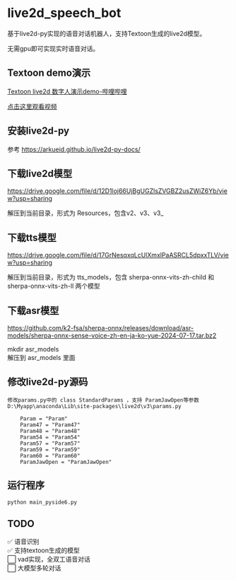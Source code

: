 # live2d_speech_bot
基于live2d-py实现的语音对话机器人，支持Textoon生成的live2d模型。

无需gpu即可实现实时语音对话。

## Textoon demo演示
[Textoon  live2d 数字人演示demo-哔哩哔哩](https://b23.tv/S0UjGxG)

[点击这里观看视频](https://github.com/xiaomingnio/live2d_speech_bot/blob/main/assets/textoon_demo.mp4)

## 安装live2d-py
参考 https://arkueid.github.io/live2d-py-docs/

## 下载live2d模型
https://drive.google.com/file/d/12D1loj66UjBgUGZlsZVGBZ2usZWiZ6Yb/view?usp=sharing  

解压到当前目录，形式为 Resources，包含v2、v3、v3_

## 下载tts模型
https://drive.google.com/file/d/17GrNesqxqLcUlXmxlPaASRCL5dpxxTLV/view?usp=sharing  

解压到当前目录，形式为 tts_models，包含 sherpa-onnx-vits-zh-child 和 sherpa-onnx-vits-zh-ll 两个模型

## 下载asr模型
https://github.com/k2-fsa/sherpa-onnx/releases/download/asr-models/sherpa-onnx-sense-voice-zh-en-ja-ko-yue-2024-07-17.tar.bz2

mkdir asr_models  
解压到 asr_models 里面

## 修改live2d-py源码
```
修改params.py中的 class StandardParams ，支持 ParamJawOpen等参数
D:\Myapp\anaconda\Lib\site-packages\live2d\v3\params.py

    Param = "Param"
    Param47 = "Param47"
    Param48 = "Param48"
    Param54 = "Param54" 
    Param57 = "Param57"
    Param59 = "Param59"
    Param60 = "Param60"
    ParamJawOpen = "ParamJawOpen"
```

## 运行程序
`
python main_pyside6.py
`

## TODO
✅ 语音识别  
✅ 支持textoon生成的模型  
⬜ vad实现，全双工语音对话  
⬜ 大模型多轮对话  
